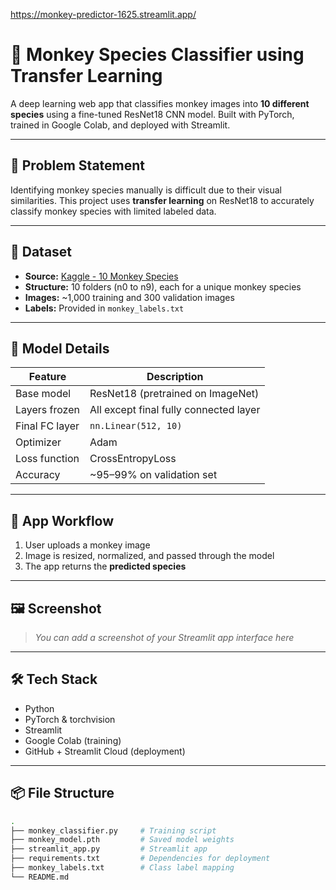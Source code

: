 https://monkey-predictor-1625.streamlit.app/

# 🐒 Monkey Species Classifier using Transfer Learning

A deep learning web app that classifies monkey images into **10 different species** using a fine-tuned ResNet18 CNN model. Built with PyTorch, trained in Google Colab, and deployed with Streamlit.

---

## 📌 Problem Statement

Identifying monkey species manually is difficult due to their visual similarities. This project uses **transfer learning** on ResNet18 to accurately classify monkey species with limited labeled data.

---

## 📁 Dataset

- **Source:** [Kaggle - 10 Monkey Species](https://www.kaggle.com/datasets/slothkong/10-monkey-species)
- **Structure:** 10 folders (n0 to n9), each for a unique monkey species
- **Images:** ~1,000 training and 300 validation images
- **Labels:** Provided in `monkey_labels.txt`

---

## 🧠 Model Details

| Feature | Description |
|--------|-------------|
| Base model | ResNet18 (pretrained on ImageNet) |
| Layers frozen | All except final fully connected layer |
| Final FC layer | `nn.Linear(512, 10)` |
| Optimizer | Adam |
| Loss function | CrossEntropyLoss |
| Accuracy | ~95–99% on validation set |

---

## 🚀 App Workflow

1. User uploads a monkey image
2. Image is resized, normalized, and passed through the model
3. The app returns the **predicted species**

---

## 🖼️ Screenshot

> _You can add a screenshot of your Streamlit app interface here_

---

## 🛠️ Tech Stack

- Python
- PyTorch & torchvision
- Streamlit
- Google Colab (training)
- GitHub + Streamlit Cloud (deployment)

---

## 📦 File Structure

```bash
.
├── monkey_classifier.py     # Training script
├── monkey_model.pth         # Saved model weights
├── streamlit_app.py         # Streamlit app
├── requirements.txt         # Dependencies for deployment
├── monkey_labels.txt        # Class label mapping
└── README.md
